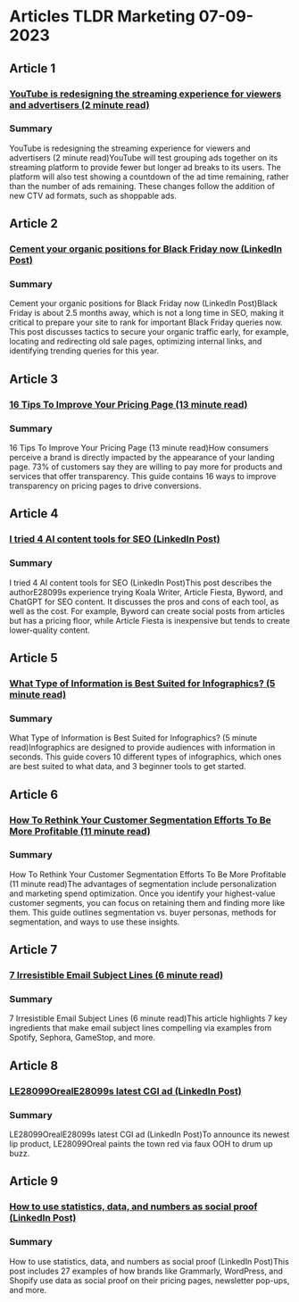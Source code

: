# Articles TLDR Marketing 07-09-2023

## Article 1
### [YouTube is redesigning the streaming experience for viewers and advertisers (2 minute read)](https://tldr.tech)
### Summary 
 YouTube is redesigning the streaming experience for viewers and advertisers (2 minute read)YouTube will test grouping ads together on its streaming platform to provide fewer but longer ad breaks to its users. The platform will also test showing a countdown of the ad time remaining, rather than the number of ads remaining. These changes follow the addition of new CTV ad formats, such as shoppable ads.

## Article 2
### [Cement your organic positions for Black Friday now (LinkedIn Post)](https://tldr.tech)
### Summary 
 Cement your organic positions for Black Friday now (LinkedIn Post)Black Friday is about 2.5 months away, which is not a long time in SEO, making it critical to prepare your site to rank for important Black Friday queries now. This post discusses tactics to secure your organic traffic early, for example, locating and redirecting old sale pages, optimizing internal links, and identifying trending queries for this year.

## Article 3
### [16 Tips To Improve Your Pricing Page (13 minute read)](https://tldr.tech)
### Summary 
 16 Tips To Improve Your Pricing Page (13 minute read)How consumers perceive a brand is directly impacted by the appearance of your landing page. 73% of customers say they are willing to pay more for products and services that offer transparency. This guide contains 16 ways to improve transparency on pricing pages to drive conversions.

## Article 4
### [I tried 4 AI content tools for SEO (LinkedIn Post)](https://tldr.tech)
### Summary 
 I tried 4 AI content tools for SEO (LinkedIn Post)This post describes the authorE28099s experience trying Koala Writer, Article Fiesta, Byword, and ChatGPT for SEO content. It discusses the pros and cons of each tool, as well as the cost. For example, Byword can create social posts from articles but has a pricing floor, while Article Fiesta is inexpensive but tends to create lower-quality content.

## Article 5
### [What Type of Information is Best Suited for Infographics? (5 minute read)](https://tldr.tech)
### Summary 
 What Type of Information is Best Suited for Infographics? (5 minute read)Infographics are designed to provide audiences with information in seconds. This guide covers 10 different types of infographics, which ones are best suited to what data, and 3 beginner tools to get started.</span>

## Article 6
### [How To Rethink Your Customer Segmentation Efforts To Be More Profitable (11 minute read)](https://tldr.tech)
### Summary 
 How To Rethink Your Customer Segmentation Efforts To Be More Profitable (11 minute read)The advantages of segmentation include personalization and marketing spend optimization. Once you identify your highest-value customer segments, you can focus on retaining them and finding more like them. This guide outlines segmentation vs. buyer personas, methods for segmentation, and ways to use these insights.

## Article 7
### [7 Irresistible Email Subject Lines (6 minute read)](https://tldr.tech)
### Summary 
 7 Irresistible Email Subject Lines (6 minute read)This article highlights 7 key ingredients that make email subject lines compelling via examples from Spotify, Sephora, GameStop, and more.

## Article 8
### [LE28099OrealE28099s latest CGI ad (LinkedIn Post)](https://tldr.tech)
### Summary 
 LE28099OrealE28099s latest CGI ad (LinkedIn Post)To announce its newest lip product, LE28099Oreal paints the town red via faux OOH to drum up buzz.

## Article 9
### [How to use statistics, data, and numbers as social proof (LinkedIn Post)](https://tldr.tech)
### Summary 
 How to use statistics, data, and numbers as social proof (LinkedIn Post)This post includes 27 examples of how brands like Grammarly, WordPress, and Shopify use data as social proof on their pricing pages, newsletter pop-ups, and more.

